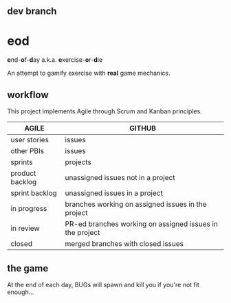## dev branch

# eod
**e**nd-**o**f-**d**ay a.k.a. **e**xercise-**o**r-**d**ie

An attempt to gamify exercise with **real** game mechanics.


## workflow

This project implements Agile through Scrum and Kanban principles.

| **AGILE**       | **GITHUB**                                            |
| --------------- | ----------------------------------------------------- |
| user stories    | issues                                                |
| other PBIs      | issues                                                |
| sprints         | projects                                              |
| product backlog | unassigned issues not in a project                    |
| sprint backlog  | unassigned issues in a project                        |
| in progress     | branches working on assigned issues in the project     |
| in review       | PR-ed branches working on assigned issues in the project   |
| closed          | merged branches with closed issues                    |

## the game
At the end of each day, BUGs will spawn and kill you if you're not fit enough...

